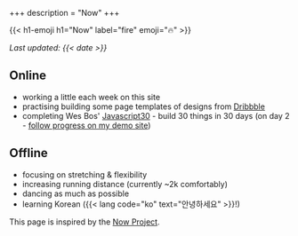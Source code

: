 +++
description = "Now"
+++

{{< h1-emoji h1="Now" label="fire" emoji="🔥" >}}

*Last updated: {{< date >}}*

## Online
* working a little each week on this site
* practising building some page templates of designs from [Dribbble](https://dribbble.com/)
* completing Wes Bos' [Javascript30](https://javascript30.com/) - build 30 things in 30 days (on day 2 - [follow progress on my demo site](https://alicegherbison.github.io/javascript30))

## Offline

* focusing on stretching & flexibility
* increasing running distance (currently ~2k comfortably)
* dancing as much as possible
* learning Korean ({{< lang code="ko" text="안녕하세요" >}}!)

This page is inspired by the [Now Project](https://nownownow.com/about).
